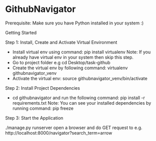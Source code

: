 # GithubNavigator

Prerequisite:
Make sure you have Python installed in your system :)

Getting Started

Step 1: Install, Create and Activate Virtual Environment

- Install virtual env using command:
    pip install virtualenv
Note: If you already have virtual env in your system then skip this step.
- Go to project folder e.g cd Desktop/task-github
- Create the virtual env by following command:
    virtualenv githubnavigator_venv<name of the environment>
- Activate the virtual env:
    source githubnavigator_venv/bin/activate


Step 2: Install Project Dependencies

- cd githubnavigator and run the following command:
    pip install -r requirements.txt
Note: You can see your installed dependencies by running command: pip freeze


Step 3: Start the Application

./manage.py runserver
open a browser and do GET request to e.g. http://localhost:8000/navigator?search_term=arrow

